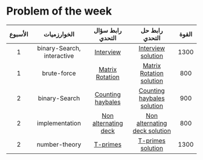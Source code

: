 # Problem of the week

|         الأسبوع   |  الخوارزميات          |                     رابط سؤال التحدي   |                رابط حل التحدي   | القوة	    | 
|:------------------------:|:----------------------------------:|:----------------------:|:----------------------:|:---------------------:|
|       1             |     binary-Search, interactive   	  | [Interview](https://codeforces.com/contest/1807/problem/E)                                               		 		| [Interview solution](https://github.com/SCPComunity/Problem-of-the-week-solution/tree/main/week1/Interview)                     				 		|							1300							            |
|      1         |  brute-force         | [Matrix Rotation](https://codeforces.com/contest/1772/problem/B)                                                      		 		| [Matrix Rotation solution](https://github.com/SCPComunity/Problem-of-the-week-solution/tree/main/week1/Matrix%20Rotation)                           				 		| 	 							800				   |
|      2         |  binary-Search	         | [Counting haybales](http://www.usaco.org/index.php?page=viewproblem2&cpid=666)                                                      		 		| [Counting haybales solution](https://github.com/SCPComunity/Problem-of-the-week-solution/tree/main/week2/Counting%haybales)                           				 		| 	 							900				   |
|      2         |  implementation	         | [Non alternating deck](https://codeforces.com/contest/1786/problem/A1)                                                      		 		| [Non alternating deck solution](https://github.com/SCPComunity/Problem-of-the-week-solution/tree/main/week2/Non%alternating%deck%)                           				 		| 	 							800				   |
|      2         |  number-theory         | [T-primes](https://codeforces.com/problemset/problem/230/B)                                                      		 		| [T-primes solution](https://github.com/SCPComunity/Problem-of-the-week-solution/tree/main/week2/T-primes)                           				 		| 	 							1300				   |
